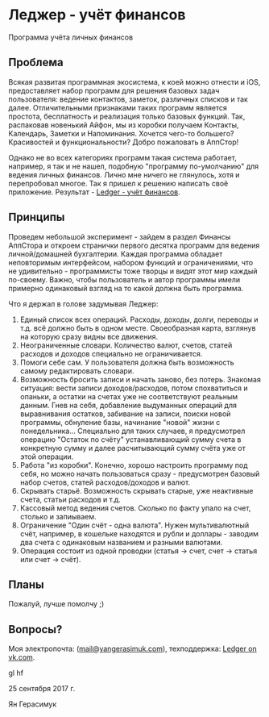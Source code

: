 # Леджер - учёт финансов
Программа учёта личных финансов

## Проблема
Всякая развитая программная экосистема, к коей можно отнести и iOS, предоставляет набор программ для решения 
базовых задач пользователя: ведение контактов, заметок, различных списков и так далее. Отличительными признаками 
таких программ является простота, бесплатность и реализация только базовых функций. Так, распаковав новенький Айфон,
мы из коробки получаем Контакты, Календарь, Заметки и Напоминания. Хочется чего-то большего? Красивостей и функциональности? 
Добро пожаловать в АппСтор!

Однако не во всех категориях программ такая система работает, например, я так и не нашел, подобную "программу по-умолчанию" 
для ведения личных финансов. Лично мне ничего не глянулось, хотя и перепробовал многое. Так я пришел к решению написать 
своё приложение. Результат - [Ledger - учёт финансов](https://itunes.apple.com/ru/app/ledger-учёт-финансов/id1271410208?mt=8).

## Принципы
Проведем небольшой эксперимент - зайдем в раздел Финансы АппСтора и откроем странички первого десятка программ для ведения 
личной/домашней бухгалтерии. Каждая программа обладает неповторимым интерфейсом, набором функций и ограничениями, что не 
удивительно - программисты тоже творцы и видят этот мир каждый по-своему. Важно, чтобы пользователь и автор программы имели 
примерно одинаковый взгляд на то какой должна быть программа.

Что я держал в голове задумывая Леджер:
1. Единый список всех операций. Расходы, доходы, долги, переводы и т.д. всё должно быть в одном месте. Своеобразная карта, 
взглянув на которую сразу видны все движения.
2. Неограниченные словари. Количество валют, счетов, статей расходов и доходов специально не ограничивается.
3. Помоги себе сам. У пользователя должна быть возможность самому редактировать словари.
4. Возможность бросить записи и начать заново, без потерь. Знакомая ситуация: вести записи доходов/расходов, потом спохватиться и 
опаньки, а остатки на счетах уже не соответствуют реальным данным. Гнев на себя, добавление выдуманных операций для выравнивания 
остатков, забивание на записи, поиски новой программы, обнуление базы, начинание "новой" жизни с понедельника... Специально для 
таких случаев, я предусмотрел операцию "Остаток по счёту" устанавливающий сумму счета в конкретную сумму и далее расчитывающий 
сумму счёта уже от этой операции.
5. Работа "из коробки". Конечно, хорошо настроить программу под себя, но можно начать пользоваться сразу - предусмотрен 
базовый набор счетов, статей расходов/доходов и валют.
6. Скрывать старьё. Возможность скрывать старые, уже неактивные счета, статьи расходов и т.д.
7. Кассовый метод ведения счетов. Сколько по факту упало на счет, столько и запиываем.
8. Ограничение "Один счёт - одна валюта". Нужен мультивалютный счёт, например, в кошельке находятся и рубли и доллары - заводим 
два счета с одинаковым названием и разными валютами.
9. Операция состоит из одной проводки (статья -> счет, счет -> статья или счет -> счёт).

## Планы
Пожалуй, лучше помолчу ;)

## Вопросы?
Моя электропочта: (mail@yangerasimuk.com), техподдержка: [Ledger on vk.com](https://vk.com/ledgerapp).

gl hf

25 сентября 2017 г.

Ян Герасимук
